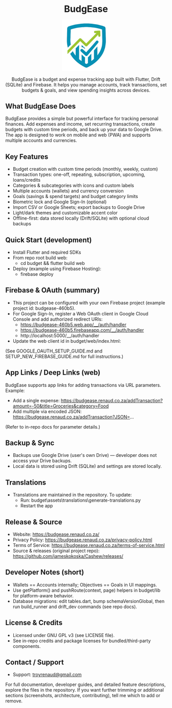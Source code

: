 <h1 align="center" style="font-size:28px; line-height:1"><b>BudgEase</b></h1>

<div align="center">
  <img alt="Icon" src="promotional/icons/icon.png" width="150px">
</div>

<p align="center">
  BudgEase is a budget and expense tracking app built with Flutter, Drift (SQLite) and Firebase. It helps you manage accounts, track transactions, set budgets & goals, and view spending insights across devices.
</p>

## What BudgEase Does
BudgEase provides a simple but powerful interface for tracking personal finances. Add expenses and income, set recurring transactions, create budgets with custom time periods, and back up your data to Google Drive. The app is designed to work on mobile and web (PWA) and supports multiple accounts and currencies.

## Key Features
- Budget creation with custom time periods (monthly, weekly, custom)
- Transaction types: one-off, repeating, subscription, upcoming, loans/credits
- Categories & subcategories with icons and custom labels
- Multiple accounts (wallets) and currency conversion
- Goals (savings & spend targets) and budget category limits
- Biometric lock and Google Sign-In (optional)
- Import CSV or Google Sheets; export backups to Google Drive
- Light/dark themes and customizable accent color
- Offline-first: data stored locally (Drift/SQLite) with optional cloud backups

## Quick Start (development)
- Install Flutter and required SDKs
- From repo root build web:
  - cd budget && flutter build web
- Deploy (example using Firebase Hosting):
  - firebase deploy

## Firebase & OAuth (summary)
- This project can be configured with your own Firebase project (example project id: budgease-460b5).
- For Google Sign-In, register a Web OAuth client in Google Cloud Console and add authorized redirect URIs:
  - https://budgease-460b5.web.app/__/auth/handler
  - https://budgease-460b5.firebaseapp.com/__/auth/handler
  - http://localhost:5000/__/auth/handler
- Update the web client id in budget/web/index.html:
  <meta name="google-signin-client_id" content="YOUR_WEB_CLIENT_ID">

(See GOOGLE_OAUTH_SETUP_GUIDE.md and SETUP_NEW_FIREBASE_GUIDE.md for full instructions.)

## App Links / Deep Links (web)
BudgEase supports app links for adding transactions via URL parameters. Example:
- Add a single expense: https://budgease.renaud.co.za/addTransaction?amount=-50&title=Groceries&category=Food
- Add multiple via encoded JSON: https://budgease.renaud.co.za/addTransaction?JSON=...

(Refer to in-repo docs for parameter details.)

## Backup & Sync
- Backups use Google Drive (user's own Drive) — developer does not access your Drive backups.
- Local data is stored using Drift (SQLite) and settings are stored locally.

## Translations
- Translations are maintained in the repository. To update:
  - Run: budget\assets\translations\generate-translations.py
  - Restart the app

## Release & Source
- Website: https://budgease.renaud.co.za/
- Privacy Policy: https://budgease.renaud.co.za/privacy-policy.html
- Terms of Service: https://budgease.renaud.co.za/terms-of-service.html
- Source & releases (original project repo): https://github.com/jameskokoska/Cashew/releases/

## Developer Notes (short)
- Wallets == Accounts internally; Objectives == Goals in UI mappings.
- Use getPlatform() and pushRoute(context, page) helpers in budget/lib for platform-aware behavior.
- Database migrations: edit tables.dart, bump schemaVersionGlobal, then run build_runner and drift_dev commands (see repo docs).

## License & Credits
- Licensed under GNU GPL v3 (see LICENSE file).
- See in-repo credits and package licenses for bundled/third-party components.

## Contact / Support
- Support: troyrenaud@gmail.com

For full documentation, developer guides, and detailed feature descriptions, explore the files in the repository. If you want further trimming or additional sections (screenshots, architecture, contributing), tell me which to add or remove.
